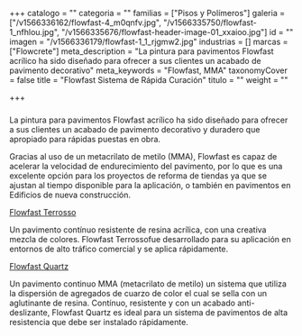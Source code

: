 +++
catalogo = ""
categoria = ""
familias = ["Pisos y Polímeros"]
galeria = ["/v1566336162/flowfast-4_m0qnfv.jpg", "/v1566335750/flowfast-1_nfhlou.jpg", "/v1566335676/flowfast-header-image-01_xxaioo.jpg"]
id = ""
imagen = "/v1566336179/flowfast-1_1_rjgmw2.jpg"
industrias = []
marcas = ["Flowcrete"]
meta_description = "La pintura para pavimentos Flowfast acrílico ha sido diseñado para ofrecer a sus clientes un acabado de pavimento decorativo"
meta_keywords = "Flowfast, MMA"
taxonomyCover = false
title = "Flowfast Sistema de Rápida Curación"
titulo = ""
weight = ""

+++
###   
La pintura para pavimentos Flowfast acrílico ha sido diseñado para ofrecer a sus clientes un acabado de pavimento decorativo y duradero que apropiado para rápidas puestas en obra.

Gracias al uso de un metacrilato de metilo (MMA), Flowfast es capaz de acelerar la velocidad de endurecimiento del pavimento, por lo que es una excelente opción para los proyectos de reforma de tiendas ya que se ajustan al tiempo disponible para la aplicación, o también en pavimentos en Edificios de nueva construcción.

[Flowfast Terrosso](http://www.flowcrete.es/nuestros-productos/sistemas/flowfast-terrosso/ "Flowfast Terrosso")

Un pavimento contínuo resistente de resina acrílica, con una creativa mezcla de colores. Flowfast Terrossofue desarrollado para su aplicación en entornos de alto tráfico comercial y se aplica rápidamente.

[Flowfast Quartz](https://www.flowcrete.es/nuestros-productos/gamas-de-productos/flowfast-sistema-de-r%C3%A1pida-curaci%C3%B3n/# "Flowfast Cuarzo")

Un pavimento continuo MMA (metacrilato de metilo) un sistema que utiliza la dispersión de agregados de cuarzo de color el cual se sella con un aglutinante de resina. Contínuo, resistente y con un acabado anti-deslizante, Flowfast Quartz es ideal para un sistema de pavimentos de alta resistencia que debe ser instalado rápidamente.